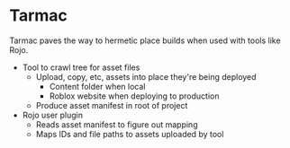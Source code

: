 # Tarmac
Tarmac paves the way to hermetic place builds when used with tools like Rojo.

- Tool to crawl tree for asset files
	- Upload, copy, etc, assets into place they're being deployed
		- Content folder when local
		- Roblox website when deploying to production
	- Produce asset manifest in root of project
- Rojo user plugin
	- Reads asset manifest to figure out mapping
	- Maps IDs and file paths to assets uploaded by tool